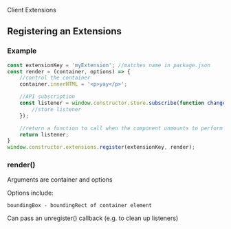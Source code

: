 Client Extensions

## Registering an Extensions

### Example

```javascript
const extensionKey = 'myExtension'; //matches name in package.json
const render = (container, options) => {
    //control the container
    container.innerHTML = '<p>yay</p>';

    //API subscription
    const listener = window.constructor.store.subscribe(function changeHandler() {
        //store listener
    });

    //return a function to call when the component unmounts to perform cleanup
    return listener;
}
window.constructor.extensions.register(extensionKey, render);
```

### render()

Arguments are container and options

Options include:

```
boundingBox - boundingRect of container element
```

Can pass an unregister() callback (e.g. to clean up listeners)